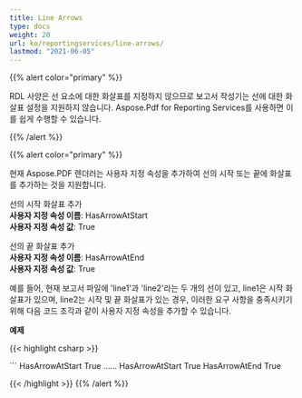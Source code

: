 ```yaml
---
title: Line Arrows
type: docs
weight: 20
url: ko/reportingservices/line-arrows/
lastmod: "2021-06-05"
---
```


{{% alert color="primary" %}}

RDL 사양은 선 요소에 대한 화살표를 지정하지 않으므로 보고서 작성기는 선에 대한 화살표 설정을 지원하지 않습니다. Aspose.Pdf for Reporting Services를 사용하면 이를 쉽게 수행할 수 있습니다.

{{% /alert %}}

{{% alert color="primary" %}}

현재 Aspose.PDF 렌더러는 사용자 지정 속성을 추가하여 선의 시작 또는 끝에 화살표를 추가하는 것을 지원합니다.

선의 시작 화살표 추가  
**사용자 지정 속성 이름**: HasArrowAtStart  
**사용자 지정 속성 값**: True  

선의 끝 화살표 추가  
**사용자 지정 속성 이름**: HasArrowAtEnd  
**사용자 지정 속성 값**: True  

예를 들어, 현재 보고서 파일에 'line1'과 'line2'라는 두 개의 선이 있고, line1은 시작 화살표가 있으며, line2는 시작 및 끝 화살표가 있는 경우, 이러한 요구 사항을 충족시키기 위해 다음 코드 조각과 같이 사용자 지정 속성을 추가할 수 있습니다.

**예제**

{{< highlight csharp >}}

 <Line Name="line1">
```

<Style>
  ......
</style>
<CustomProperties>
  <CustomProperty>
    <Name>HasArrowAtStart</Name>
    <Value>True</Value>
  </CustomProperty>
</CustomProperties>
</Line>
......
<Line Name="line2">
<Style>
  ......
</style>
<CustomProperties>
  <CustomProperty>
    <Name>HasArrowAtStart</Name>
    <Value>True</Value>
  </CustomProperty>
  <CustomProperty>
    <Name>HasArrowAtEnd</Name>
    <Value>True</Value>
  </CustomProperty>
</CustomProperties>
</Line>

{{< /highlight >}}
{{% /alert %}}
```